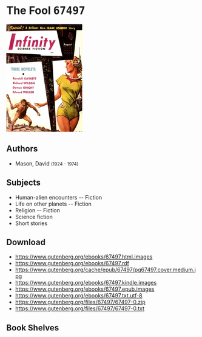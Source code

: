 # The Fool <kbd>67497</kbd>

![](./cover.medium.jpg "")

## Authors


 - Mason, David <small>(1924 - 1974)</small>

## Subjects


 - Human-alien encounters -- Fiction
 - Life on other planets -- Fiction
 - Religion -- Fiction
 - Science fiction
 - Short stories

## Download


 - https://www.gutenberg.org/ebooks/67497.html.images
 - https://www.gutenberg.org/ebooks/67497.rdf
 - https://www.gutenberg.org/cache/epub/67497/pg67497.cover.medium.jpg
 - https://www.gutenberg.org/ebooks/67497.kindle.images
 - https://www.gutenberg.org/ebooks/67497.epub.images
 - https://www.gutenberg.org/ebooks/67497.txt.utf-8
 - https://www.gutenberg.org/files/67497/67497-0.zip
 - https://www.gutenberg.org/files/67497/67497-0.txt

## Book Shelves


